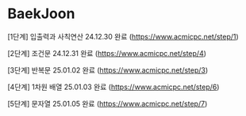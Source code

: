 # BaekJoon
 
[1단계]  입출력과 사칙연산 24.12.30 완료 (https://www.acmicpc.net/step/1)

[2단계]  조건문 24.12.31 완료 (https://www.acmicpc.net/step/4)

[3단계]  반복문 25.01.02 완료 (https://www.acmicpc.net/step/3)

[4단계]  1차원 배열 25.01.03 완료 (https://www.acmicpc.net/step/6)

[5단계]  문자열 25.01.05 완료 (https://www.acmicpc.net/step/7)